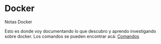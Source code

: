 # Docker
Notas Docker


Esto es donde voy documentando lo que descubro y aprendo investigando sobre docker. 
Los comandos se pueden encontrar acá: <a href="https://github.com/stonemantlearg/Docker/blob/master/Comandos%20Basicos">Comandos</a> 
      
